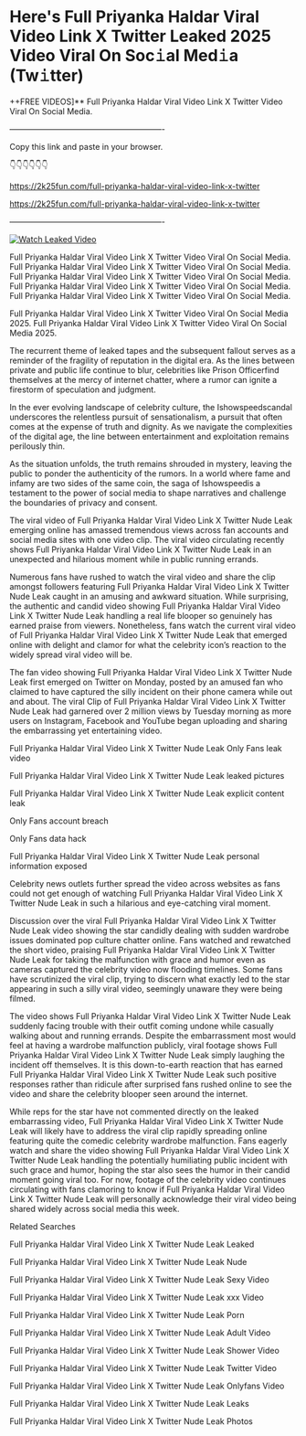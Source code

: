 # Here's Full Priyanka Haldar Viral Video Link X Twitter Leaked 2025 Video Viral On Soc𝚒al Med𝚒a (Tw𝚒tter)

++FREE VIDEOS]** Full Priyanka Haldar Viral Video Link X Twitter Video Viral On Social Media.

———————————————————-

Copy this link and paste in your browser.

👇👇👇👇👇👇

https://2k25fun.com/full-priyanka-haldar-viral-video-link-x-twitter

https://2k25fun.com/full-priyanka-haldar-viral-video-link-x-twitter

———————————————————-

[![Watch Leaked Video](https://miro.medium.com/v2/resize:fit:828/format:webp/1*cilzJN44JGOrTw9NJCrNHA.gif "Watch Leaked Video")](https://2k25fun.com/full-priyanka-haldar-viral-video-link-x-twitter)

Full Priyanka Haldar Viral Video Link X Twitter Video Viral On Social Media. Full Priyanka Haldar Viral Video Link X Twitter Video Viral On Social Media. Full Priyanka Haldar Viral Video Link X Twitter Video Viral On Social Media. Full Priyanka Haldar Viral Video Link X Twitter Video Viral On Social Media. Full Priyanka Haldar Viral Video Link X Twitter Video Viral On Social Media.

Full Priyanka Haldar Viral Video Link X Twitter Video Viral On Social Media 2025. Full Priyanka Haldar Viral Video Link X Twitter Video Viral On Social Media 2025.

The recurrent theme of leaked tapes and the subsequent fallout serves as a reminder of the fragility of reputation in the digital era. As the lines between private and public life continue to blur, celebrities like Prison Officerfind themselves at the mercy of internet chatter, where a rumor can ignite a firestorm of speculation and judgment.

In the ever evolving landscape of celebrity culture, the Ishowspeedscandal underscores the relentless pursuit of sensationalism, a pursuit that often comes at the expense of truth and dignity. As we navigate the complexities of the digital age, the line between entertainment and exploitation remains perilously thin.

As the situation unfolds, the truth remains shrouded in mystery, leaving the public to ponder the authenticity of the rumors. In a world where fame and infamy are two sides of the same coin, the saga of Ishowspeedis a testament to the power of social media to shape narratives and challenge the boundaries of privacy and consent.

The viral video of Full Priyanka Haldar Viral Video Link X Twitter Nude Leak emerging online has amassed tremendous views across fan accounts and social media sites with one video clip. The viral video circulating recently shows Full Priyanka Haldar Viral Video Link X Twitter Nude Leak in an unexpected and hilarious moment while in public running errands.

Numerous fans have rushed to watch the viral video and share the clip amongst followers featuring Full Priyanka Haldar Viral Video Link X Twitter Nude Leak caught in an amusing and awkward situation. While surprising, the authentic and candid video showing Full Priyanka Haldar Viral Video Link X Twitter Nude Leak handling a real life blooper so genuinely has earned praise from viewers. Nonetheless, fans watch the current viral video of Full Priyanka Haldar Viral Video Link X Twitter Nude Leak that emerged online with delight and clamor for what the celebrity icon’s reaction to the widely spread viral video will be.

The fan video showing Full Priyanka Haldar Viral Video Link X Twitter Nude Leak first emerged on Twitter on Monday, posted by an amused fan who claimed to have captured the silly incident on their phone camera while out and about. The viral Clip of Full Priyanka Haldar Viral Video Link X Twitter Nude Leak had garnered over 2 million views by Tuesday morning as more users on Instagram, Facebook and YouTube began uploading and sharing the embarrassing yet entertaining video.

Full Priyanka Haldar Viral Video Link X Twitter Nude Leak Only Fans leak video

Full Priyanka Haldar Viral Video Link X Twitter Nude Leak leaked pictures

Full Priyanka Haldar Viral Video Link X Twitter Nude Leak explicit content leak

Only Fans account breach

Only Fans data hack

Full Priyanka Haldar Viral Video Link X Twitter Nude Leak personal information exposed

Celebrity news outlets further spread the video across websites as fans could not get enough of watching Full Priyanka Haldar Viral Video Link X Twitter Nude Leak in such a hilarious and eye-catching viral moment.

Discussion over the viral Full Priyanka Haldar Viral Video Link X Twitter Nude Leak video showing the star candidly dealing with sudden wardrobe issues dominated pop culture chatter online. Fans watched and rewatched the short video, praising Full Priyanka Haldar Viral Video Link X Twitter Nude Leak for taking the malfunction with grace and humor even as cameras captured the celebrity video now flooding timelines. Some fans have scrutinized the viral clip, trying to discern what exactly led to the star appearing in such a silly viral video, seemingly unaware they were being filmed.

The video shows Full Priyanka Haldar Viral Video Link X Twitter Nude Leak suddenly facing trouble with their outfit coming undone while casually walking about and running errands. Despite the embarrassment most would feel at having a wardrobe malfunction publicly, viral footage shows Full Priyanka Haldar Viral Video Link X Twitter Nude Leak simply laughing the incident off themselves. It is this down-to-earth reaction that has earned Full Priyanka Haldar Viral Video Link X Twitter Nude Leak such positive responses rather than ridicule after surprised fans rushed online to see the video and share the celebrity blooper seen around the internet.

While reps for the star have not commented directly on the leaked embarrassing video, Full Priyanka Haldar Viral Video Link X Twitter Nude Leak will likely have to address the viral clip rapidly spreading online featuring quite the comedic celebrity wardrobe malfunction. Fans eagerly watch and share the video showing Full Priyanka Haldar Viral Video Link X Twitter Nude Leak handling the potentially humiliating public incident with such grace and humor, hoping the star also sees the humor in their candid moment going viral too. For now, footage of the celebrity video continues circulating with fans clamoring to know if Full Priyanka Haldar Viral Video Link X Twitter Nude Leak will personally acknowledge their viral video being shared widely across social media this week.

Related Searches

Full Priyanka Haldar Viral Video Link X Twitter Nude Leak Leaked

Full Priyanka Haldar Viral Video Link X Twitter Nude Leak Nude

Full Priyanka Haldar Viral Video Link X Twitter Nude Leak Sexy Video

Full Priyanka Haldar Viral Video Link X Twitter Nude Leak xxx Video

Full Priyanka Haldar Viral Video Link X Twitter Nude Leak Porn

Full Priyanka Haldar Viral Video Link X Twitter Nude Leak Adult Video

Full Priyanka Haldar Viral Video Link X Twitter Nude Leak Shower Video

Full Priyanka Haldar Viral Video Link X Twitter Nude Leak Twitter Video

Full Priyanka Haldar Viral Video Link X Twitter Nude Leak Onlyfans Video

Full Priyanka Haldar Viral Video Link X Twitter Nude Leak Leaks

Full Priyanka Haldar Viral Video Link X Twitter Nude Leak Photos